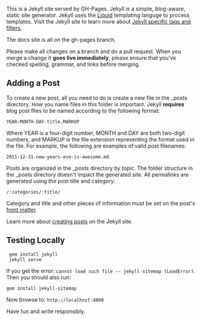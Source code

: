 This is a Jekyll site served by GH-Pages. Jekyll is a simple, blog-aware, static site generator. Jekyll uses the [Liquid](https://github.com/Shopify/liquid/wiki) templating languge to process templates. Visit the Jekyll site to learn more about [Jekyll specific tags and filters](http://jekyllrb.com/docs/templates/).

The docs site is all on the gh-pages branch.

Please make all changes on a branch and do a pull request. When you merge a change it **goes live immediately**, please ensure that you've checked spelling, grammar, and links before merging.

## Adding a Post

To create a new post, all you need to do is create a new file in the _posts directory. How you name files in this folder is important. Jekyll **requires** blog post files to be named according to the following format:

```
YEAR-MONTH-DAY-title.MARKUP
```

Where YEAR is a four-digit number, MONTH and DAY are both two-digit numbers, and MARKUP is the file extension representing the format used in the file. For example, the following are examples of valid post filenames:

```
2011-12-31-new-years-eve-is-awesome.md
```

Posts are organized in the _posts directory by topic. The folder structure in the _posts directory doesn't impact the generated site. All permalinks are generated using the post title and category:

```
/:categories/:title/
```

Category and title and other pieces of information must be set on the post's [front matter](http://jekyllrb.com/docs/frontmatter/).

Learn more about [creating posts](http://jekyllrb.com/docs/posts/) on the Jekyll site.

## Testing Locally

```
 gem install jekyll
 jekyll serve
```

If you get the error: `cannot load such file -- jekyll-sitemap (LoadError)`. Then you should also run:

    gem install jekyll-sitemap

Now browse to: `http://localhost:4000`

Have fun and write responsibly.
